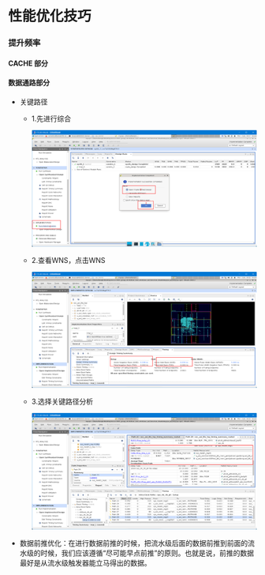 # 性能优化技巧

### 提升频率

####  **CACHE** 部分

####  **数据通路部分** 

+ 关键路径

    - 1.先进行综合
     
      ![path1](../img/path1.png)

    - 2.查看WNS，点击WNS
     
      ![path2](../img/path2.png)

    - 3.选择关键路径分析
     
      ![path3](../img/path3.png)

+ 数据前推优化：在进行数据前推的时候，把流水级后面的数据前推到前面的流水级的时候，我们应该遵循“尽可能早点前推”的原则。也就是说，前推的数据最好是从流水级触发器能立马得出的数据。